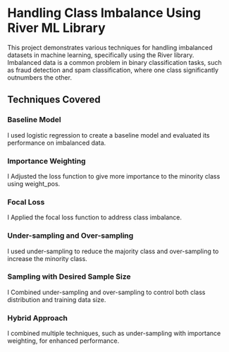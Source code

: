 # Handling Class Imbalance Using River ML Library

This project demonstrates various techniques for handling imbalanced datasets in machine learning, specifically using the River library. Imbalanced data is a common problem in binary classification tasks, such as fraud detection and spam classification, where one class significantly outnumbers the other.

## Techniques Covered
### Baseline Model

I used logistic regression to create a baseline model and evaluated its performance on imbalanced data.

### Importance Weighting

I Adjusted the loss function to give more importance to the minority class using weight_pos.

### Focal Loss

I Applied the focal loss function to address class imbalance.

### Under-sampling and Over-sampling

I used under-sampling to reduce the majority class and over-sampling to increase the minority class.

### Sampling with Desired Sample Size

I Combined under-sampling and over-sampling to control both class distribution and training data size.

### Hybrid Approach

I combined multiple techniques, such as under-sampling with importance weighting, for enhanced performance.

